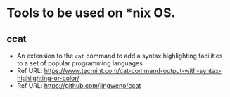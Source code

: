 # Tools to be used on \*nix OS.

## ccat

 * An extension to the `cat` command to add a syntax highlighting facilities to a set of popular programming languages
 * Ref URL: https://www.tecmint.com/cat-command-output-with-syntax-highlighting-or-color/
 * Ref URL: https://github.com/jingweno/ccat

